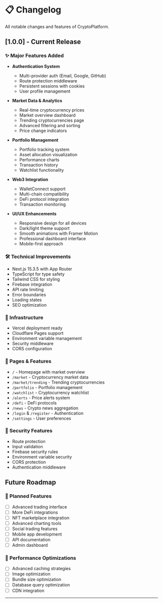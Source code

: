 # 📋 Changelog

All notable changes and features of CryptoPlatform.

## [1.0.0] - Current Release

### ✨ Major Features Added

- **Authentication System**

  - Multi-provider auth (Email, Google, GitHub)
  - Route protection middleware
  - Persistent sessions with cookies
  - User profile management

- **Market Data & Analytics**

  - Real-time cryptocurrency prices
  - Market overview dashboard
  - Trending cryptocurrencies page
  - Advanced filtering and sorting
  - Price change indicators

- **Portfolio Management**

  - Portfolio tracking system
  - Asset allocation visualization
  - Performance charts
  - Transaction history
  - Watchlist functionality

- **Web3 Integration**

  - WalletConnect support
  - Multi-chain compatibility
  - DeFi protocol integration
  - Transaction monitoring

- **UI/UX Enhancements**
  - Responsive design for all devices
  - Dark/light theme support
  - Smooth animations with Framer Motion
  - Professional dashboard interface
  - Mobile-first approach

### 🛠️ Technical Improvements

- Next.js 15.3.5 with App Router
- TypeScript for type safety
- Tailwind CSS for styling
- Firebase integration
- API rate limiting
- Error boundaries
- Loading states
- SEO optimization

### 🔧 Infrastructure

- Vercel deployment ready
- Cloudflare Pages support
- Environment variable management
- Security middleware
- CORS configuration

### 📱 Pages & Features

- `/` - Homepage with market overview
- `/market` - Cryptocurrency market data
- `/market/trending` - Trending cryptocurrencies
- `/portfolio` - Portfolio management
- `/watchlist` - Cryptocurrency watchlist
- `/alerts` - Price alerts system
- `/defi` - DeFi protocols
- `/news` - Crypto news aggregation
- `/login` & `/register` - Authentication
- `/settings` - User preferences

### 🔐 Security Features

- Route protection
- Input validation
- Firebase security rules
- Environment variable security
- CORS protection
- Authentication middleware

## Future Roadmap

### 🎯 Planned Features

- [ ] Advanced trading interface
- [ ] More DeFi integrations
- [ ] NFT marketplace integration
- [ ] Advanced charting tools
- [ ] Social trading features
- [ ] Mobile app development
- [ ] API documentation
- [ ] Admin dashboard

### 🚀 Performance Optimizations

- [ ] Advanced caching strategies
- [ ] Image optimization
- [ ] Bundle size optimization
- [ ] Database query optimization
- [ ] CDN integration

---
